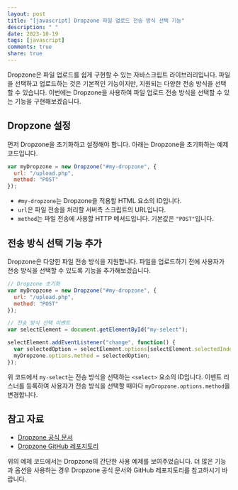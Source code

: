 ```yaml
---
layout: post
title: "[javascript] Dropzone 파일 업로드 전송 방식 선택 기능"
description: " "
date: 2023-10-19
tags: [javascript]
comments: true
share: true
---
```


Dropzone은 파일 업로드를 쉽게 구현할 수 있는 자바스크립트 라이브러리입니다. 파일을 선택하고 업로드하는 것은 기본적인 기능이지만, 지원되는 다양한 전송 방식을 선택할 수 있습니다. 이번에는 Dropzone을 사용하여 파일 업로드 전송 방식을 선택할 수 있는 기능을 구현해보겠습니다.

## Dropzone 설정

먼저 Dropzone을 초기화하고 설정해야 합니다. 아래는 Dropzone을 초기화하는 예제 코드입니다.

```javascript
var myDropzone = new Dropzone("#my-dropzone", {
  url: "/upload.php",
  method: "POST"
});
```

- `#my-dropzone`는 Dropzone을 적용할 HTML 요소의 ID입니다.
- `url`은 파일 전송을 처리할 서버측 스크립트의 URL입니다.
- `method`는 파일 전송에 사용할 HTTP 메서드입니다. 기본값은 `"POST"`입니다.

## 전송 방식 선택 기능 추가

Dropzone은 다양한 파일 전송 방식을 지원합니다. 파일을 업로드하기 전에 사용자가 전송 방식을 선택할 수 있도록 기능을 추가해보겠습니다.

```javascript
// Dropzone 초기화
var myDropzone = new Dropzone("#my-dropzone", {
  url: "/upload.php",
  method: "POST"
});

// 전송 방식 선택 이벤트
var selectElement = document.getElementById("my-select");

selectElement.addEventListener("change", function() {
  var selectedOption = selectElement.options[selectElement.selectedIndex].value;
  myDropzone.options.method = selectedOption;
});
```

위 코드에서 `my-select`는 전송 방식을 선택하는 `<select>` 요소의 ID입니다. 이벤트 리스너를 등록하여 사용자가 전송 방식을 선택할 때마다 `myDropzone.options.method`을 변경합니다.

## 참고 자료

- [Dropzone 공식 문서](https://www.dropzonejs.com/)
- [Dropzone GitHub 레포지토리](https://github.com/dropzone/dropzone)

위의 예제 코드에서는 Dropzone의 간단한 사용 예제를 보여주었습니다. 더 많은 기능과 옵션을 사용하는 경우 Dropzone 공식 문서와 GitHub 레포지토리를 참고하시기 바랍니다.